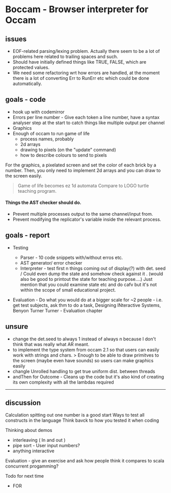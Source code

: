 # Boccam - Browser interpreter for Occam 

## issues

- EOF-related parsing/lexing problem. Actually there seem to be a lot of problems here related to trailing spaces and such.
- Should have initially defined things like TRUE, FALSE, which are protected values.
- We need some refactoring wrt how errors are handled, at the moment there is a lot of converting Err to RunErr etc which could be done automatically.

## goals - code

- hook up with codemirror
- Errors per line number - Give each token a line number, have a syntax analyser step at the start to catch things like multiple output per channel
- Graphics
- Enough of occam to run game of life
    - process names, probably
    - 2d arrays
    - drawing to pixels (on the "update" command)
    - how to describe colours to send to pixels

For the graphics,  a pixelated screen and set the color of each brick by a number. Then, you only need to implement 2d arrays and you can draw to the screen easily.
> Game of life becomes ez
> 1d automata
> Compare to LOGO turtle teaching program.

#### Things the AST checker should do.
- Prevent multiple processes output to the same channel/input from.
- Prevent modifying the replicator's variable inside the relevant process.


## goals - report

- Testing
    - Parser - 10 code snippets with/without erros etc.
    - AST generator/ error checker
    - Interpreter - test first n things coming out of display(?) with det. seed / Could even dump the state and somehow check against it . (would also be good to printout the state for teaching purpose....) Just mention that you could examine state etc and do cafv but it's not within the scope of small educational project.

- Evaluation - Do what you would do at a bigger scale  for ~2 people - i.e. get test subjects, ask thm to do a task, Designing INteractive Systems, Benyon Turner Turner - Evaluation chapter

## unsure

- change the det.seed to always 1 instead of always n because I don't think that was really what AR meant.
- to implement the type system from occam 2.1 so that users can easily work with strings and chars. > Enough to be able to draw primitves to the screen (maybe even have sounds) so users can make graphics easily 
- changle Unrolled handling to get true uniform dist. between threads
- andThen for Outcome - Cleans up the code but it's also kind of creating its own complexity with all the lambdas required

---

## discussion

Calculation spitting out one number is a good start
Ways to test all constructs in the language
Think bavck to how you tested it when coding

Thinking about demos
 - interleaving ( In and out )
 - pipe sort - User input numbers?
 - anything interactive

 Evaluation - give an exercise and ask how people think it compares to scala concurrent progamming?

 Todo for next time
 - FOR
